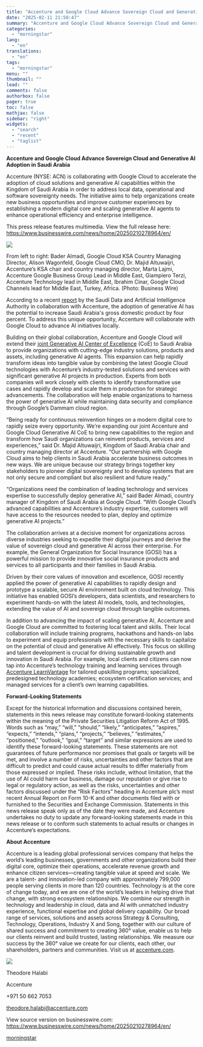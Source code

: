 ```yaml
---
title: "Accenture and Google Cloud Advance Sovereign Cloud and Generative AI Adoption in Saudi Arabia"
date: "2025-02-11 21:50:47"
summary: "Accenture and Google Cloud Advance Sovereign Cloud and Generative AI Adoption in Saudi Arabia Accenture (NYSE: ACN) is collaborating with Google Cloud to accelerate the adoption of cloud solutions and generative AI capabilities within the Kingdom of Saudi Arabia in order to address local data, operational and software sovereignty needs...."
categories:
  - "morningstar"
lang:
  - "en"
translations:
  - "en"
tags:
  - "morningstar"
menu: ""
thumbnail: ""
lead: ""
comments: false
authorbox: false
pager: true
toc: false
mathjax: false
sidebar: "right"
widgets:
  - "search"
  - "recent"
  - "taglist"
---
```


**Accenture and Google Cloud Advance Sovereign Cloud and Generative AI Adoption in Saudi Arabia**

Accenture (NYSE: ACN) is collaborating with Google Cloud to accelerate the adoption of cloud solutions and generative AI capabilities within the Kingdom of Saudi Arabia in order to address local data, operational and software sovereignty needs. The initiative aims to help organizations create new business opportunities and improve customer experiences by establishing a modern digital core and scaling generative AI agents to enhance operational efficiency and enterprise intelligence.

This press release features multimedia. View the full release here: <https://www.businesswire.com/news/home/20250210278964/en/>

 ![](https://mms.businesswire.com/media/20250210278964/en/2378720/4/GoogleCloudSaudiArabia.JPG.jpg)

From left to right: Bader Almadi, Google Cloud KSA Country Managing Director, Alison Wagonfeld, Google Cloud CMO, Dr. Majid Altuwaijri, Accenture’s KSA chair and country managing director, Marta Lajmi, Accenture Google Business Group Lead in Middle East, Giampiero Terzi, Accenture Technology lead in Middle East, Ibrahim Cinar, Google Cloud Channels lead for Middle East, Turkey, Africa. (Photo: Business Wire)

According to a recent [report](https://cts.businesswire.com/ct/CT?id=smartlink&url=https%3A%2F%2Fsdaia.gov.sa%2Fen%2FMediaCenter%2FKnowledgeCenter%2FResearchLibrary%2FGrowthAlgebra.pdf&esheet=54203543&newsitemid=20250210278964&lan=en-US&anchor=report&index=1&md5=2f82c0dc21b50158d98094d7a3b22e56) by the Saudi Data and Artificial Intelligence Authority in collaboration with Accenture, the adoption of generative AI has the potential to increase Saudi Arabia's gross domestic product by four percent. To address this unique opportunity, Accenture will collaborate with Google Cloud to advance AI initiatives locally.

Building on their global collaboration, Accenture and Google Cloud will extend their [joint Generative AI Center of Excellence](https://cts.businesswire.com/ct/CT?id=smartlink&url=https%3A%2F%2Fnewsroom.accenture.com%2Fnews%2F2023%2Faccenture-and-google-cloud-launch-joint-generative-ai-center-of-excellence-to-help-enterprises-harness-the-value-of-generative-ai&esheet=54203543&newsitemid=20250210278964&lan=en-US&anchor=joint+Generative+AI+Center+of+Excellence&index=2&md5=22cb2e4bf61a8589dcfd8d2791a918b4) (CoE) to Saudi Arabia to provide organizations with cutting-edge industry solutions, products and assets, including generative AI agents. This expansion can help rapidly transform ideas into tangible value by combining the latest Google Cloud technologies with Accenture’s industry-tested solutions and services with significant generative AI projects in production. Experts from both companies will work closely with clients to identify transformative use cases and rapidly develop and scale them in production for strategic advancements. The collaboration will help enable organizations to harness the power of generative AI while maintaining data security and compliance through Google’s Dammam cloud region.

“Being ready for continuous reinvention hinges on a modern digital core to rapidly seize every opportunity. We’re expanding our joint Accenture and Google Cloud Generative AI CoE to bring new capabilities to the region and transform how Saudi organizations can reinvent products, services and experiences,” said Dr. Majid Altuwaijri, Kingdom of Saudi Arabia chair and country managing director at Accenture. “Our partnership with Google Cloud aims to help clients in Saudi Arabia accelerate business outcomes in new ways. We are unique because our strategy brings together key stakeholders to pioneer digital sovereignty and to develop systems that are not only secure and compliant but also resilient and future ready.”

“Organizations need the combination of leading technology and services expertise to successfully deploy generative AI,” said Bader Almadi, country manager of Kingdom of Saudi Arabia at Google Cloud. “With Google Cloud’s advanced capabilities and Accenture’s industry expertise, customers will have access to the resources needed to plan, deploy and optimize generative AI projects.”

The collaboration arrives at a decisive moment for organizations across diverse industries seeking to expedite their digital journeys and derive the value of sovereign cloud and generative AI across their enterprise. For example, the General Organization for Social Insurance (GOSI) has a powerful mission to provide innovative social insurance products and services to all participants and their families in Saudi Arabia.

Driven by their core values of innovation and excellence, GOSI recently applied the power of generative AI capabilities to rapidly design and prototype a scalable, secure AI environment built on cloud technology. This initiative has enabled GOSI’s developers, data scientists, and researchers to experiment hands-on with the latest AI models, tools, and technologies, extending the value of AI and sovereign cloud through tangible outcomes.

In addition to advancing the impact of scaling generative AI, Accenture and Google Cloud are committed to fostering local talent and skills. Their local collaboration will include training programs, hackathons and hands-on labs to experiment and equip professionals with the necessary skills to capitalize on the potential of cloud and generative AI effectively. This focus on skilling and talent development is crucial for driving sustainable growth and innovation in Saudi Arabia. For example, local clients and citizens can now tap into Accenture’s technology training and learning services through [Accenture LearnVantage](https://cts.businesswire.com/ct/CT?id=smartlink&url=https%3A%2F%2Fnewsroom.accenture.com%2Fnews%2F2024%2Faccenture-launches-accenture-learnvantage-to-help-clients-and-their-people-gain-essential-skills-and-achieve-greater-business-value-in-the-ai-economy&esheet=54203543&newsitemid=20250210278964&lan=en-US&anchor=Accenture+LearnVantage&index=3&md5=86d6948ad0337271d148032e9aad19bb) for tailored upskilling programs; specialized, predesigned technology academies; ecosystem certification services; and managed services for a client’s own learning capabilities.

**Forward-Looking Statements**

Except for the historical information and discussions contained herein, statements in this news release may constitute forward-looking statements within the meaning of the Private Securities Litigation Reform Act of 1995. Words such as “may,” “will,” “should,” “likely,” “anticipates,” “aspires,” “expects,” “intends,” “plans,” “projects,” “believes,” “estimates,” “positioned,” “outlook,” “goal,” “target” and similar expressions are used to identify these forward-looking statements. These statements are not guarantees of future performance nor promises that goals or targets will be met, and involve a number of risks, uncertainties and other factors that are difficult to predict and could cause actual results to differ materially from those expressed or implied. These risks include, without limitation, that the use of AI could harm our business, damage our reputation or give rise to legal or regulatory action, as well as the risks, uncertainties and other factors discussed under the “Risk Factors” heading in Accenture plc’s most recent Annual Report on Form 10-K and other documents filed with or furnished to the Securities and Exchange Commission. Statements in this news release speak only as of the date they were made, and Accenture undertakes no duty to update any forward-looking statements made in this news release or to conform such statements to actual results or changes in Accenture’s expectations.

**About Accenture**

Accenture is a leading global professional services company that helps the world’s leading businesses, governments and other organizations build their digital core, optimize their operations, accelerate revenue growth and enhance citizen services—creating tangible value at speed and scale. We are a talent- and innovation-led company with approximately 799,000 people serving clients in more than 120 countries. Technology is at the core of change today, and we are one of the world’s leaders in helping drive that change, with strong ecosystem relationships. We combine our strength in technology and leadership in cloud, data and AI with unmatched industry experience, functional expertise and global delivery capability. Our broad range of services, solutions and assets across Strategy & Consulting, Technology, Operations, Industry X and Song, together with our culture of shared success and commitment to creating 360° value, enable us to help our clients reinvent and build trusted, lasting relationships. We measure our success by the 360° value we create for our clients, each other, our shareholders, partners and communities. Visit us at [accenture.com](https://cts.businesswire.com/ct/CT?id=smartlink&url=http%3A%2F%2Fwww.accenture.com%2F&esheet=54203543&newsitemid=20250210278964&lan=en-US&anchor=accenture.com&index=4&md5=de3ba83c167d7dc06698c906660a933a).

 ![](https://cts.businesswire.com/ct/CT?id=bwnews&sty=20250210278964r1&sid=mstr3&distro=nx&lang=en)

Theodore Halabi
  
Accenture
  
+971 50 662 7053
  
[theodore.halabi@accenture.com](mailto:theodore.halabi@accenture.com)

View source version on businesswire.com: <https://www.businesswire.com/news/home/20250210278964/en/>

[morningstar](https://www.morningstar.com/news/business-wire/20250210278964/accenture-and-google-cloud-advance-sovereign-cloud-and-generative-ai-adoption-in-saudi-arabia)
